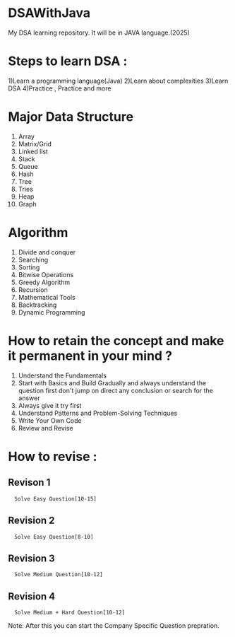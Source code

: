 # DSAWithJava
My DSA learning repository. It will be in JAVA language.(2025)

# Steps to learn DSA :
  1)Learn a programming language(Java)
  2)Learn about complexities
  3)Learn DSA
  4)Practice , Practice and more

# Major Data Structure                         
  1) Array                                  
  2) Matrix/Grid                            
  3) Linked list                            
  4) Stack                                                
  5) Queue                                  
  6) Hash                                   
  7) Tree                                   
  8) Tries                                   
  9) Heap                                   
  10) Graph

# Algorithm
  1) Divide and conquer
  2) Searching
  3) Sorting
  4) Bitwise Operations
  5) Greedy Algorithm
  6) Recursion
  7) Mathematical Tools
  8) Backtracking
  9) Dynamic Programming

# How to retain the concept and make it permanent in your mind ?
  1) Understand the Fundamentals
  1) Start with Basics and Build Gradually and always understand the question first don't jump on direct any conclusion or search for the answer
  2) Always give it try first
  3) Understand Patterns and Problem-Solving Techniques
  4) Write Your Own Code
  5) Review and Revise

# How to revise :
  ## Revison 1 
      Solve Easy Question[10-15]
  ## Revision 2
      Solve Easy Question[8-10]
  ## Revision 3
      Solve Medium Question[10-12]
  ## Revision 4
      Solve Medium + Hard Question[10-12]
  Note: After this you can start the Company Specific Question  prepration.
 
